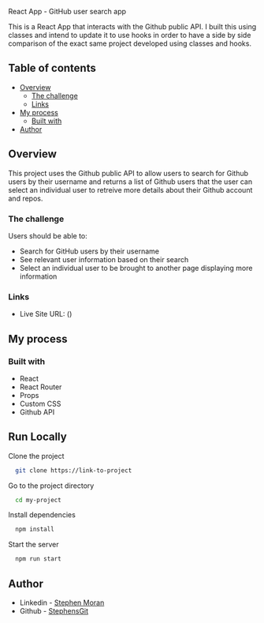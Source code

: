 React App - GitHub user search app

This is a React App that interacts with the Github public API. I built this using classes and intend to update it to use hooks in order to have a side by side comparison of the exact same project developed using classes and hooks.

## Table of contents

- [Overview](#overview)
  - [The challenge](#the-challenge)
  - [Links](#links)
- [My process](#my-process)
  - [Built with](#built-with)
- [Author](#author)


## Overview
This project uses the Github public API to allow users to search for Github users by their username and returns a list of Github users that the user can select an individual user to retreive more details about their Github account and repos. 

### The challenge

Users should be able to:

- Search for GitHub users by their username
- See relevant user information based on their search
- Select an individual user to be brought to another page displaying more information

### Links

- Live Site URL: ()


## My process

### Built with

- React
- React Router
- Props
- Custom CSS
- Github API


## Run Locally

Clone the project

```bash
  git clone https://link-to-project
```

Go to the project directory

```bash
  cd my-project
```

Install dependencies

```bash
  npm install
```

Start the server

```bash
  npm run start
```

## Author

- Linkedin - [Stephen Moran](https://www.linkedin.com/in/stephen-moran-/)
- Github - [StephensGit](https://github.com/StephensGit)

